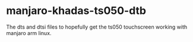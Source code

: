 # manjaro-khadas-ts050-dtb
The dts and dtsi files to hopefully get the ts050 touchscreen working with manjaro arm linux.
